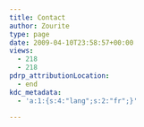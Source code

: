 ```yaml
---
title: Contact
author: Zourite
type: page
date: 2009-04-10T23:58:57+00:00
views:
  - 218
  - 218
pdrp_attributionLocation:
  - end
kdc_metadata:
  - 'a:1:{s:4:"lang";s:2:"fr";}'

---
```

